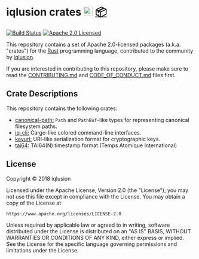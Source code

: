 # iqlusion crates <a href="https://www.iqlusion.io"><img src="https://storage.googleapis.com/iqlusion-prod-web-assets/img/logo/iqlusion-rings-sm.png" alt="iqlusion" width="24" height="24"></a> <a href="https://crates.io">📦</a>

[![Build Status][build-image]][build-link]
[![Apache 2.0 Licensed][license-image]][license-link]

[build-image]: https://circleci.com/gh/iqlusioninc/crates.svg?style=shield
[build-link]: https://circleci.com/gh/iqlusioninc/crates
[license-image]: https://img.shields.io/badge/license-Apache2.0-blue.svg
[license-link]: https://github.com/iqlusioninc/crates/blob/master/LICENSE

This repository contains a set of Apache 2.0-licensed packages (a.k.a.  "crates")
for the [Rust](https://www.rust-lang.org/) programming language, contributed
to the community by [iqlusion](https://www.iqlusion.io).

If you are interested in contributing to this repository, please make sure to
read the [CONTRIBUTING.md] and [CODE_OF_CONDUCT.md] files first.

[CONTRIBUTING.md]: https://github.com/iqlusioninc/crates/blob/master/CONTRIBUTING.md
[CODE_OF_CONDUCT.md]: https://github.com/iqlusioninc/crates/blob/master/CODE_OF_CONDUCT.md

## Crate Descriptions

This repository contains the following crates:

* [canonical-path:](https://github.com/iqlusioninc/crates/tree/master/canonical-path)
  `Path` and `PathBuf`-like types for representing canonical filesystem paths.
* [iq-cli:](https://github.com/iqlusioninc/crates/tree/master/iq-cli)
  Cargo-like colored command-line interfaces.
* [keyuri:](https://github.com/iqlusioninc/crates/tree/master/keyuri)
  URI-like serialization format for cryptographic keys.
* [tai64:](https://github.com/iqlusioninc/crates/tree/master/tai64)
  TAI64(N) timestamp format (Temps Atomique International)

## License

Copyright © 2018 iqlusion

Licensed under the Apache License, Version 2.0 (the "License");
you may not use this file except in compliance with the License.
You may obtain a copy of the License at

    https://www.apache.org/licenses/LICENSE-2.0

Unless required by applicable law or agreed to in writing, software
distributed under the License is distributed on an "AS IS" BASIS,
WITHOUT WARRANTIES OR CONDITIONS OF ANY KIND, either express or implied.
See the License for the specific language governing permissions and
limitations under the License.
